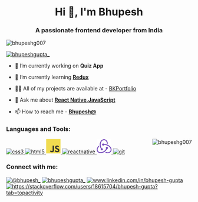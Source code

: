 

<h1 align="center">Hi 👋, I'm Bhupesh</h1>
<h3 align="center">A passionate frontend developer from India</h3>

<p align="left"> <img src="https://komarev.com/ghpvc/?username=bhupeshg007&label=Profile%20views&color=0e75b6&style=flat" alt="bhupeshg007" /> </p>

<p align="left"> <a href="https://twitter.com/bhupeshgupta_" target="blank"><img src="https://img.shields.io/twitter/follow/bhupeshgupta_?logo=twitter&style=for-the-badge" alt="bhupeshgupta_" /></a> </p>

- 🔭 I’m currently working on **Quiz App**

- 🌱 I’m currently learning **[Redux](https://redux.js.org/)**

- 👨‍💻 All of my projects are available at - [BKPortfolio](https://github.com/bhupeshg007?tab=repositories)

- 💬 Ask me about **[React Native](https://stackoverflow.com/users/18615704/bhupesh-gupta?tab=topactivity),[JavaScript](https://stackoverflow.com/users/18615704/bhupesh-gupta?tab=topactivity)**

- 📫 How to reach me - **[Bhupesh@](bhupeshg57@gmail.com)**



<h3 align="left"  >Languages and Tools:</h3>

<div align="left"> 
  <a href="https://www.w3schools.com/css/" target="_blank" rel="noreferrer" > <img  src=https://upload.wikimedia.org/wikipedia/commons/6/62/CSS3_logo.svg alt="css3" width="40" height="40" /> </a> 
  <a href="https://www.w3.org/html/" target="_blank" rel="noreferrer"> <img src="https://w7.pngwing.com/pngs/400/53/png-transparent-html-web-development-responsive-web-design-cascading-style-sheets-css3-end-angle-text-rectangle-thumbnail.png" alt="html5" width="40" height="40"/> </a> 
  <a href="https://developer.mozilla.org/en-US/docs/Web/JavaScript" target="_blank" rel="noreferrer"> <img src="https://raw.githubusercontent.com/devicons/devicon/master/icons/javascript/javascript-original.svg" alt="javascript" width="40" height="40"/> </a>
   <a href="https://reactnative.dev/" target="_blank" rel="noreferrer"> <img src="https://reactnative.dev/img/header_logo.svg" alt="reactnative" width="40" height="40"/> </a>
  <a href="https://redux.js.org" target="_blank" rel="noreferrer"> <img src="https://raw.githubusercontent.com/devicons/devicon/master/icons/redux/redux-original.svg" alt="redux" width="40" height="40"/> </a>
 <a href="https://git-scm.com/" target="_blank" rel="noreferrer"> <img src="https://www.vectorlogo.zone/logos/git-scm/git-scm-icon.svg" alt="git" width="40" height="40"/> </a>
 <!-- State of Using Progaramm--> 
  <img align="right" src="https://github-readme-stats.vercel.app/api/top-langs?username=bhupeshg007&show_icons=true&locale=en&layout=compact" alt="bhupeshg007" />
  
  <h3 align="left">Connect with me:</h3>
<p align="left">
<a href="https://codepen.io/@bhupesh_" target="blank"><img align="center" src="https://raw.githubusercontent.com/rahuldkjain/github-profile-readme-generator/master/src/images/icons/Social/codepen.svg" alt="@bhupesh_" height="30" width="40" /></a>
<a href="https://twitter.com/bhupeshgupta_" target="blank"><img align="center" src="https://raw.githubusercontent.com/rahuldkjain/github-profile-readme-generator/master/src/images/icons/Social/twitter.svg" alt="bhupeshgupta_" height="30" width="40" /></a>
<a href="https://linkedin.com/in/www.linkedin.com/in/bhupesh-gupta" target="blank"><img align="center" src="https://raw.githubusercontent.com/rahuldkjain/github-profile-readme-generator/master/src/images/icons/Social/linked-in-alt.svg" alt="www.linkedin.com/in/bhupesh-gupta" height="30" width="40" /></a>
<a href="https://stackoverflow.com/users/https://stackoverflow.com/users/18615704/bhupesh-gupta?tab=topactivity" target="blank"><img align="center" src="https://raw.githubusercontent.com/rahuldkjain/github-profile-readme-generator/master/src/images/icons/Social/stack-overflow.svg" alt="https://stackoverflow.com/users/18615704/bhupesh-gupta?tab=topactivity" height="30" width="40" /></a>
</p>
  </div>


